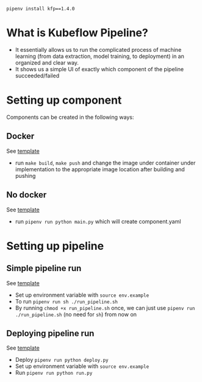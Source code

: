 ```
pipenv install kfp==1.4.0
```


# What is Kubeflow Pipeline?
* It essentially allows us to run the complicated process of machine learning (from data extraction, model training, to deployment) in an organized and clear way. 
* It shows us a simple UI of exactly which component of the pipeline succeeded/failed

# Setting up component

Components can be created in the following ways:

## Docker

See [template](./kubeflow_pipeline_components_template/docker)

* run `make build`, `make push` and change the image under container under implementation to the appropriate image location after building and pushing

## No docker

See [template](./kubeflow_pipeline_components_template/no_docker)
* run `pipenv run python main.py` which will create component.yaml

# Setting up pipeline

## Simple pipeline run

See [template](./kubeflow_pipeline_template/simple)

* Set up environment variable with `source env.example`
* To run `pipenv run sh ./run_pipeline.sh`
* By running `chmod +x run_pipeline.sh` once, we can just use `pipenv run ./run_pipeline.sh` (no need for `sh`) from now on

## Deploying pipeline run

See [template](./kubeflow_pipeline_template/deploy)

* Deploy  `pipenv run python deploy.py`
* Set up environment variable with `source env.example`
* Run `pipenv run python run.py`





